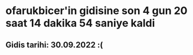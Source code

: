 # ofarukbicer'in gidisine son 4 gun 20 saat 14 dakika 54 saniye kaldi

## Gidis tarihi: 30.09.2022 :(